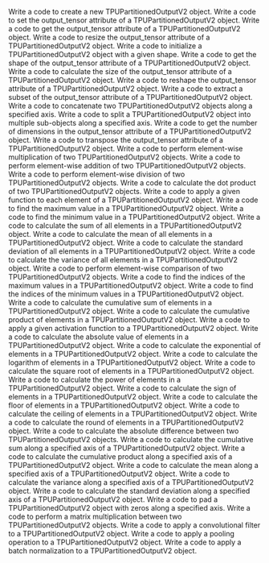 Write a code to create a new TPUPartitionedOutputV2 object.
Write a code to set the output_tensor attribute of a TPUPartitionedOutputV2 object.
Write a code to get the output_tensor attribute of a TPUPartitionedOutputV2 object.
Write a code to resize the output_tensor attribute of a TPUPartitionedOutputV2 object.
Write a code to initialize a TPUPartitionedOutputV2 object with a given shape.
Write a code to get the shape of the output_tensor attribute of a TPUPartitionedOutputV2 object.
Write a code to calculate the size of the output_tensor attribute of a TPUPartitionedOutputV2 object.
Write a code to reshape the output_tensor attribute of a TPUPartitionedOutputV2 object.
Write a code to extract a subset of the output_tensor attribute of a TPUPartitionedOutputV2 object.
Write a code to concatenate two TPUPartitionedOutputV2 objects along a specified axis.
Write a code to split a TPUPartitionedOutputV2 object into multiple sub-objects along a specified axis.
Write a code to get the number of dimensions in the output_tensor attribute of a TPUPartitionedOutputV2 object.
Write a code to transpose the output_tensor attribute of a TPUPartitionedOutputV2 object.
Write a code to perform element-wise multiplication of two TPUPartitionedOutputV2 objects.
Write a code to perform element-wise addition of two TPUPartitionedOutputV2 objects.
Write a code to perform element-wise division of two TPUPartitionedOutputV2 objects.
Write a code to calculate the dot product of two TPUPartitionedOutputV2 objects.
Write a code to apply a given function to each element of a TPUPartitionedOutputV2 object.
Write a code to find the maximum value in a TPUPartitionedOutputV2 object.
Write a code to find the minimum value in a TPUPartitionedOutputV2 object.
Write a code to calculate the sum of all elements in a TPUPartitionedOutputV2 object.
Write a code to calculate the mean of all elements in a TPUPartitionedOutputV2 object.
Write a code to calculate the standard deviation of all elements in a TPUPartitionedOutputV2 object.
Write a code to calculate the variance of all elements in a TPUPartitionedOutputV2 object.
Write a code to perform element-wise comparison of two TPUPartitionedOutputV2 objects.
Write a code to find the indices of the maximum values in a TPUPartitionedOutputV2 object.
Write a code to find the indices of the minimum values in a TPUPartitionedOutputV2 object.
Write a code to calculate the cumulative sum of elements in a TPUPartitionedOutputV2 object.
Write a code to calculate the cumulative product of elements in a TPUPartitionedOutputV2 object.
Write a code to apply a given activation function to a TPUPartitionedOutputV2 object.
Write a code to calculate the absolute value of elements in a TPUPartitionedOutputV2 object.
Write a code to calculate the exponential of elements in a TPUPartitionedOutputV2 object.
Write a code to calculate the logarithm of elements in a TPUPartitionedOutputV2 object.
Write a code to calculate the square root of elements in a TPUPartitionedOutputV2 object.
Write a code to calculate the power of elements in a TPUPartitionedOutputV2 object.
Write a code to calculate the sign of elements in a TPUPartitionedOutputV2 object.
Write a code to calculate the floor of elements in a TPUPartitionedOutputV2 object.
Write a code to calculate the ceiling of elements in a TPUPartitionedOutputV2 object.
Write a code to calculate the round of elements in a TPUPartitionedOutputV2 object.
Write a code to calculate the absolute difference between two TPUPartitionedOutputV2 objects.
Write a code to calculate the cumulative sum along a specified axis of a TPUPartitionedOutputV2 object.
Write a code to calculate the cumulative product along a specified axis of a TPUPartitionedOutputV2 object.
Write a code to calculate the mean along a specified axis of a TPUPartitionedOutputV2 object.
Write a code to calculate the variance along a specified axis of a TPUPartitionedOutputV2 object.
Write a code to calculate the standard deviation along a specified axis of a TPUPartitionedOutputV2 object.
Write a code to pad a TPUPartitionedOutputV2 object with zeros along a specified axis.
Write a code to perform a matrix multiplication between two TPUPartitionedOutputV2 objects.
Write a code to apply a convolutional filter to a TPUPartitionedOutputV2 object.
Write a code to apply a pooling operation to a TPUPartitionedOutputV2 object.
Write a code to apply a batch normalization to a TPUPartitionedOutputV2 object.